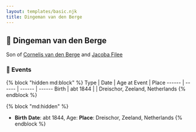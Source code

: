 ```yaml
---
layout: templates/basic.njk
title: Dingeman van den Berge
---
```

## 🔵 Dingeman van den Berge

Son of [Cornelis van den Berge](/people/7/76669736) and [Jacoba Filee](/people/2/24768838)

### 📆 Events

{% block "hidden md:block" %}
Type | Date | Age at Event | Place
------ | ------ | ------ | ------
Birth | abt 1844 |  | Dreischor, Zeeland, Netherlands
{% endblock %}

{% block "md:hidden" %}
- **Birth**
**Date**: abt 1844, Age:
**Place**: Dreischor, Zeeland, Netherlands
{% endblock %}
